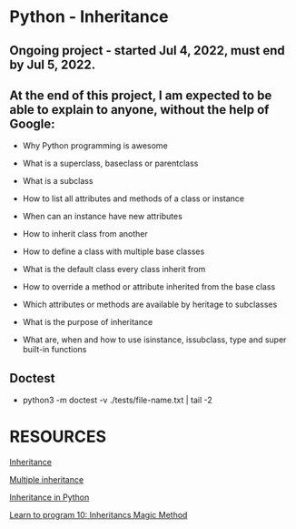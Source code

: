 # Python - Inheritance
## Ongoing project - started Jul 4, 2022, must end by Jul 5, 2022.
## At the end of this project, I am expected to be able to explain to anyone, without the help of Google:

- Why Python programming is awesome

- What is a superclass, baseclass or parentclass

- What is a subclass

- How to list all attributes and methods of a class or instance

- When can an instance have new attributes

- How to inherit class from another

- How to define a class with multiple base classes

- What is the default class every class inherit from

- How to override a method or attribute inherited from the base class

- Which attributes or methods are available by heritage to subclasses

- What is the purpose of inheritance

- What are, when and how to use isinstance, issubclass, type and super built-in functions

## Doctest

- python3 -m doctest -v ./tests/file-name.txt | tail -2


# RESOURCES
[Inheritance](https://docs.python.org/3/tutorial/classes.html#inheritance)

[Multiple inheritance](https://docs.python.org/3/tutorial/classes.html#multiple-inheritance)

[Inheritance in Python](https://www.packt.com/inheritance-python/)

[Learn to program 10: Inheritancs Magic Method](https://www.youtube.com/watch?v=d8kCdLCi6Lk)


